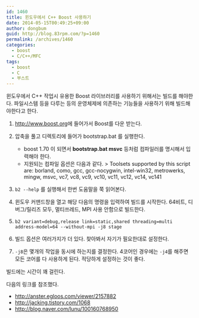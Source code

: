 ```yaml
---
id: 1460
title: 윈도우에서 C++ Boost 사용하기
date: 2014-05-15T00:49:25+09:00
author: dongbum
guid: http://blog.83rpm.com/?p=1460
permalink: /archives/1460
categories:
  - boost
  - C/C++/MFC
tags:
  - boost
  - C
  - 부스트
---
```

윈도우에서 C++ 작업시 유용한 Boost 라이브러리를 사용하기 위해서는 빌드를 해야한다. 파일시스템 등을 다루는 등의 운영체제에 의존하는 기능들을 사용하기 위해 빌드해야한다고 한다.

  1. <http://www.boost.org>에 들어가서 Boost를 다운 받는다.
  2. 압축을 풀고 디렉토리에 들어가 bootstrap.bat 를 실행한다.
     * boost 1.70 이 되면서 **bootstrap.bat msvc** 등처럼 컴파일러를 명시해서 입력해야 한다.
     * 지원되는 컴파일 옵션은 다음과 같다.
    > Toolsets supported by this script are: borland, como, gcc, gcc-nocygwin, intel-win32, metrowerks, mingw, msvc, vc7, vc8, vc9, vc10, vc11, vc12, vc14, vc141

  3. `b2 --help` 를 실행해서 한번 도움말을 쭉 읽어본다.
  4. 윈도우 커맨드창을 열고 해당 다음의 명령을 입력하여 빌드를 시작한다. 64비트, 디버그/릴리즈 모두, 멀티쓰레드, MPI 사용 안함으로 빌드한다.
  5. `b2 variant=debug,release link=static,shared threading=multi address-model=64 --without-mpi -j8 stage`
  6. 빌드 옵션은 여러가지가 더 있다. 찾아봐서 자기가 필요한대로 설정한다.
  7. `-j8`은 몇개의 작업을 동시에 하는지를 결정한다. 4코어인 경우에는 `-j4`를 해주면 모든 코어를 다 사용하게 된다. 적당하게 설정하는 것이 좋다.

빌드에는 시간이 꽤 걸린다.

다음의 링크를 참조했다.

  * <http://anster.egloos.com/viewer/2157882>
  * <http://jacking.tistory.com/1068>
  * <http://blog.naver.com/lunu/100160768950>
